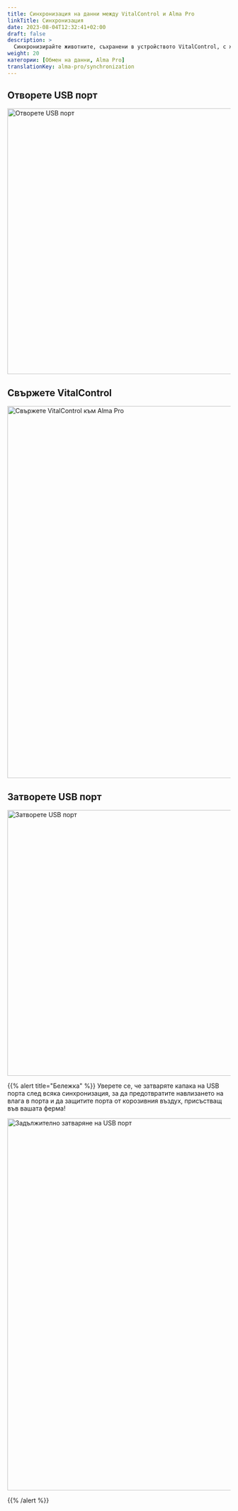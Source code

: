 ```yaml
---
title: Синхронизация на данни между VitalControl и Alma Pro
linkTitle: Синхронизация
date: 2023-08-04T12:32:41+02:00
draft: false
description: >
  Синхронизирайте животните, съхранени в устройството VitalControl, с животните, регистрирани в автоматичната хранилка, и прехвърлете измерените стойности, записани с устройството VitalControl, към хранилката за целите на оценката и по-добра визуализация.
weight: 20
категории: [Обмен на данни, Alma Pro]
translationKey: alma-pro/synchronization
---
```

## Отворете USB порт

<img src="/images/synchronisation/open-usb-slot.svg" width="600" align="bottom" alt="Отворете USB порт" title="Отворете USB порт" />

## Свържете VitalControl

<img src="/images/synchronisation/connect-vitalcontrol-alma_pro.svg" width="840" align="bottom" alt="Свържете VitalControl към Alma Pro" title="Свързване на VitalControl с Alma Pro" />

## Затворете USB порт

<img src="/images/synchronisation/close-usb-slot.svg" width="600" align="bottom" alt="Затворете USB порт" title="Затворете USB порт" />

{{% alert title="Бележка" %}}
Уверете се, че затваряте капака на USB порта след всяка синхронизация, за да предотвратите навлизането на влага в порта и да защитите порта от корозивния въздух, присъстващ във вашата ферма!

<img src="/images/synchronisation/info-close-usb-mandatory.svg" width="840" align="bottom" alt="Задължително затваряне на USB порт" title="Затваряне на USB порт" />

{{% /alert %}}
